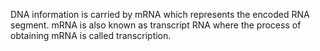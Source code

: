 DNA information is carried by mRNA which represents the encoded RNA segment. mRNA is also known as transcript RNA where the process of obtaining mRNA is called transcription. 

